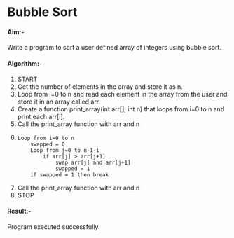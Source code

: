 # Bubble Sort

#### Aim:-
Write a program to sort a user defined array of integers using bubble sort.

#### Algorithm:-
1. START
1. Get the number of elements in the array and store it as n.
1. Loop from i=0 to n and read each element in the array from the user and store it in an array called arr.
1. Create a function print_array(int arr[], int n) that loops from i=0 to n and print each arr[i].
1. Call the print_array function with arr and n
1.  ```
    Loop from i=0 to n  
        swapped = 0  
        Loop from j=0 to n-1-i  
            if arr[j] > arr[j+1]  
                swap arr[j] and arr[j+1]  
                swapped = 1  
        if swapped = 1 then break  
    ```
1. Call the print_array function with arr and n
1. STOP

#### Result:-
Program executed successfully.